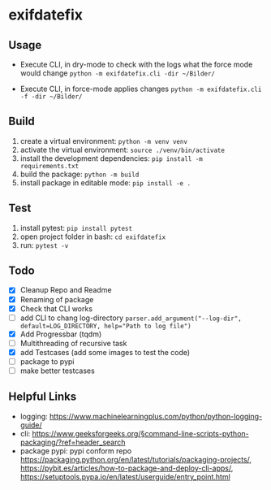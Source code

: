 # exifdatefix

## Usage
* Execute CLI, in dry-mode to check with the logs what the force mode would change
  ```python -m exifdatefix.cli -dir ~/Bilder/```
  
* Execute CLI, in force-mode applies changes
  ```python -m exifdatefix.cli -f -dir ~/Bilder/```
  
## Build
1. create a virtual environment: ```python -m venv venv```
2. activate the virtual environment: ```source ./venv/bin/activate```
3. install the development dependencies: ```pip install -m requirements.txt```
4. build the package: ```python -m build```
5. install package in editable mode: ```pip install -e .```

## Test
1. install pytest: ```pip install pytest```
1. open project folder in bash: ```cd exifdatefix```
1. run: ```pytest -v```
   
## Todo
* [x] Cleanup Repo and Readme
* [x] Renaming of package
* [x] Check that CLI works
* [ ] add CLI to chang log-directory ```parser.add_argument("--log-dir", default=LOG_DIRECTORY, help="Path to log file")```
* [x] Add Progressbar (tqdm)
* [ ] Multithreading of recursive task
* [x] add Testcases (add some images to test the code)
* [ ] package to pypi
* [ ] make better testcases

## Helpful Links
* logging: https://www.machinelearningplus.com/python/python-logging-guide/
* cli: https://www.geeksforgeeks.org/§command-line-scripts-python-packaging/?ref=header_search
* package pypi: pypi conform repo https://packaging.python.org/en/latest/tutorials/packaging-projects/, https://pybit.es/articles/how-to-package-and-deploy-cli-apps/, https://setuptools.pypa.io/en/latest/userguide/entry_point.html